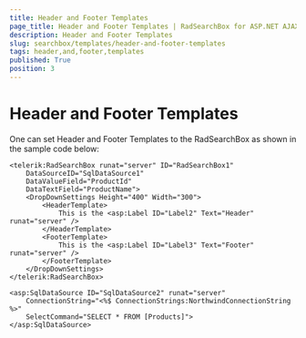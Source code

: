 ```yaml
---
title: Header and Footer Templates
page_title: Header and Footer Templates | RadSearchBox for ASP.NET AJAX Documentation
description: Header and Footer Templates
slug: searchbox/templates/header-and-footer-templates
tags: header,and,footer,templates
published: True
position: 3
---
```


# Header and Footer Templates



One can set Header and Footer Templates to the RadSearchBox as shown in the sample code below:

````ASPNET
<telerik:RadSearchBox runat="server" ID="RadSearchBox1" 
	DataSourceID="SqlDataSource1"
	DataValueField="ProductId"
	DataTextField="ProductName">
	<DropDownSettings Height="400" Width="300">
		<HeaderTemplate>
			This is the <asp:Label ID="Label2" Text="Header" runat="server" />
		</HeaderTemplate>
		<FooterTemplate>
			This is the <asp:Label ID="Label3" Text="Footer" runat="server" />
		</FooterTemplate>
	</DropDownSettings>
</telerik:RadSearchBox>

<asp:SqlDataSource ID="SqlDataSource2" runat="server" 
	ConnectionString="<%$ ConnectionStrings:NorthwindConnectionString %>" 
	SelectCommand="SELECT * FROM [Products]">
</asp:SqlDataSource>
````



